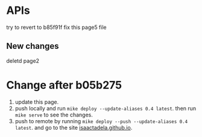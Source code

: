 # APIs

try to revert to b85f91f
fix this page5 file

## New changes

deletd page2

# Change after b05b275
1.  update this page.
2.  push locally and run ```mike deploy --update-aliases 0.4 latest```.
    then run ```mike serve``` to see the changes.
3.  push to remote by running ```mike deploy --push --update-aliases 0.4 latest```.
    and go to the site [isaactadela.github.io](https://isaactadela.github.io/mkdocs-material/).
